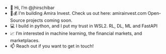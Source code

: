 - 👋 Hi, I’m @jhirschibar
- 💸💰 I’m building Amira Invest. Check us out here: amirainvest.com Open-Source projects coming soon.
- 💻 I build in python, and I put my trust in WSL2. RL, DL, ML and FastAPI
- 📈 I’m interested in machine learning, the financial markets, and marketplaces.
- 📫 Reach out if you want to get in touch!

<!---
jhirschibar/jhirschibar is a ✨ special ✨ repository because its `README.md` (this file) appears on your GitHub profile.
You can click the Preview link to take a look at your changes.
--->
